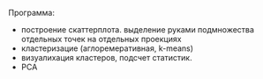 Программа: 
- построение скаттерплота. выделение руками подмножества отдельных точек на отдельных проекциях
- кластеризацие (аглоремеративная, k-means)
- визуалихация кластеров, подсчет статистик.
- PCA
